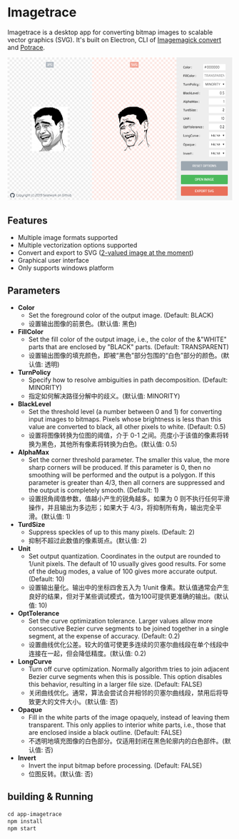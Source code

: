 # Imagetrace

Imagetrace is a desktop app for converting bitmap images to scalable vector graphics (SVG). It's built on Electron, CLI of [Imagemagick convert](http://www.imagemagick.org/script/convert.php) and [Potrace](http://potrace.sourceforge.net/potrace.html).

![screenshot](https://raw.githubusercontent.com/metadream/apps-for-desktop/master/app-imagetrace/screenshot.png)

## Features

- Multiple image formats supported
- Multiple vectorization options supported
- Convert and export to SVG ([2-valued image at the moment](http://potrace.sourceforge.net/faq.html#features))
- Graphical user interface
- Only supports windows platform

## Parameters

- **Color**
  - Set the foreground color of the output image. (Default: BLACK)
  - 设置输出图像的前景色。(默认值: 黑色)
- **FillColor**
  - Set the fill color of the output image, i.e., the color of the &"WHITE" parts that are enclosed by "BLACK" parts. (Default: TRANSPARENT)
  - 设置输出图像的填充颜色，即被“黑色”部分包围的“白色”部分的颜色。(默认值: 透明)
- **TurnPolicy**
  - Specify how to resolve ambiguities in path decomposition. (Default: MINORITY) 
  - 指定如何解决路径分解中的歧义。(默认值: MINORITY)
- **BlackLevel**
  - Set the threshold level (a number between 0 and 1) for converting input images to bitmaps. Pixels whose brightness is less than this value are converted to black, all other pixels to white. (Default: 0.5) 
  - 设置将图像转换为位图的阈值，介于 0-1 之间。亮度小于该值的像素将转换为黑色，其他所有像素将转换为白色。(默认值: 0.5)
- **AlphaMax**
  - Set the corner threshold parameter. The smaller this value, the more sharp corners will be produced. If this parameter is 0, then no smoothing will be performed and the output is a polygon. If this parameter is greater than 4/3, then all corners are suppressed and the output is completely smooth. (Default: 1) 
  - 设置拐角阈值参数，值越小产生的锐角越多。如果为 0 则不执行任何平滑操作，并且输出为多边形；如果大于 4/3，将抑制所有角，输出完全平滑。(默认值: 1)
- **TurdSize**
  - Suppress speckles of up to this many pixels. (Default: 2) 
  - 抑制不超过此数值的像素斑点。(默认值: 2)
- **Unit**
  - Set output quantization. Coordinates in the output are rounded to 1/unit pixels. The default of 10 usually gives good results. For some of the debug modes, a value of 100 gives more accurate output. (Default: 10) 
  - 设置输出量化。输出中的坐标四舍五入为 1/unit 像素。默认值通常会产生良好的结果，但对于某些调试模式，值为100可提供更准确的输出。(默认值: 10)
- **OptTolerance**
  - Set the curve optimization tolerance. Larger values allow more consecutive Bezier curve segments to be joined together in a single segment, at the expense of accuracy. (Default: 0.2) 
  - 设置曲线优化公差。较大的值可使更多连续的贝塞尔曲线段在单个线段中连接在一起，但会降低精度。(默认值: 0.2)
- **LongCurve**
  - Turn off curve optimization. Normally algorithm tries to join adjacent Bezier curve segments when this is possible. This option disables this behavior, resulting in a larger file size. (Default: FALSE) 
  - 关闭曲线优化。通常，算法会尝试合并相邻的贝塞尔曲线段，禁用后将导致更大的文件大小。(默认值: 否)
- **Opaque**
  - Fill in the white parts of the image opaquely, instead of leaving them transparent. This only applies to interior white parts, i.e., those that are enclosed inside a black outline. (Default: FALSE) 
  - 不透明地填充图像的白色部分。仅适用封闭在黑色轮廓内的白色部件。(默认值: 否)
- **Invert**
  - Invert the input bitmap before processing. (Default: FALSE) 
  - 位图反转。(默认值: 否)

## building & Running
```
cd app-imagetrace
npm install
npm start
```
